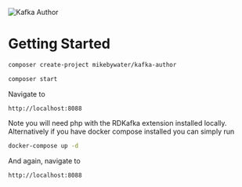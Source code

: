![Kafka Author](http://i1021.photobucket.com/albums/af333/fistsmalloy/kafka-author_zps2zevetqu.png)

# Getting Started

```bash
composer create-project mikebywater/kafka-author

composer start
```
Navigate to

`http://localhost:8088`

Note you will need php with the RDKafka extension installed locally. Alternatively if you have docker compose installed you can simply run

```bash
docker-compose up -d
```
And again, navigate to

`http://localhost:8088`


